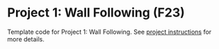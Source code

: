 # Project 1: Wall Following (F23)

Template code for Project 1: Wall Following. See [project instructions](https://hellorob.org/projects/p1)
for more details.
